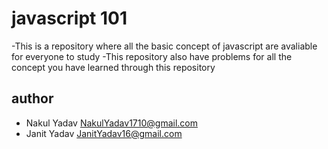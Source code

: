 # javascript 101
-This is a repository where all  the basic concept of javascript are avaliable for everyone to study
-This repository also have problems for all the concept you have learned through this repository
## author
- Nakul Yadav <NakulYadav1710@gmail.com>
- Janit Yadav <JanitYadav16@gmail.com>
